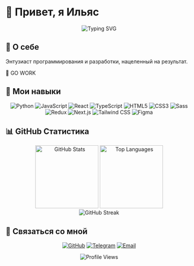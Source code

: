 # 👋 Привет, я Ильяс

<div align="center">
  <img src="https://readme-typing-svg.herokuapp.com?font=Fira+Code&size=25&duration=3000&pause=1000&color=F75C7E&center=true&vCenter=true&width=435&lines=LFG!;Fullstack+Developer;GO+WORK!" alt="Typing SVG" />
</div>

## 💫 О себе
<p>Энтузиаст программирования и разработки, нацеленный на результат.</p>
<p>🫡 GO WORK</p>

## 🚀 Мои навыки

<div align="center">
  
  ![Python](https://img.shields.io/badge/-Python-3776AB?style=for-the-badge&logo=python&logoColor=white)
  ![JavaScript](https://img.shields.io/badge/-JavaScript-F7DF1E?style=for-the-badge&logo=javascript&logoColor=black)
  ![React](https://img.shields.io/badge/-React-61DAFB?style=for-the-badge&logo=react&logoColor=black)
  ![TypeScript](https://img.shields.io/badge/-TypeScript-3178C6?style=for-the-badge&logo=typescript&logoColor=white)
  ![HTML5](https://img.shields.io/badge/-HTML5-E34F26?style=for-the-badge&logo=html5&logoColor=white)
  ![CSS3](https://img.shields.io/badge/-CSS3-1572B6?style=for-the-badge&logo=css3&logoColor=white)
  ![Sass](https://img.shields.io/badge/-Sass-CC6699?style=for-the-badge&logo=sass&logoColor=white)
  ![Redux](https://img.shields.io/badge/-Redux-764ABC?style=for-the-badge&logo=redux&logoColor=white)
  ![Next.js](https://img.shields.io/badge/-Next.js-000000?style=for-the-badge&logo=next.js&logoColor=white)
  ![Tailwind CSS](https://img.shields.io/badge/-Tailwind_CSS-38B2AC?style=for-the-badge&logo=tailwind-css&logoColor=white)
  ![Figma](https://img.shields.io/badge/-Figma-F24E1E?style=for-the-badge&logo=figma&logoColor=white)
  
</div>

## 📊 GitHub Статистика

<div align="center">
  <img src="https://github-readme-stats.vercel.app/api?username=Kazah1242&show_icons=true&theme=tokyonight&hide_border=true&count_private=true" alt="GitHub Stats" height="170"/>
  <img src="https://github-readme-stats.vercel.app/api/top-langs/?username=Kazah1242&layout=compact&theme=tokyonight&hide_border=true" alt="Top Languages" height="170"/>
</div>

<div align="center">
  <img src="https://github-readme-streak-stats.herokuapp.com/?user=Kazah1242&theme=tokyonight&hide_border=true" alt="GitHub Streak" />
</div>

## 🔗 Связаться со мной

<div align="center">
  
  [![GitHub](https://img.shields.io/badge/-GitHub-181717?style=for-the-badge&logo=github&logoColor=white)](https://github.com/Kazah1242)
  [![Telegram](https://img.shields.io/badge/-Telegram-2CA5E0?style=for-the-badge&logo=telegram&logoColor=white)](https://t.me/Pony_holder)
  [![Email](https://img.shields.io/badge/-Email-D14836?style=for-the-badge&logo=gmail&logoColor=white)](mailto:mr.kizary@gmail.com)
  
</div>

<div align="center">
  <img src="https://komarev.com/ghpvc/?username=Kazah1242&color=blueviolet&style=for-the-badge" alt="Profile Views"/>
</div>

